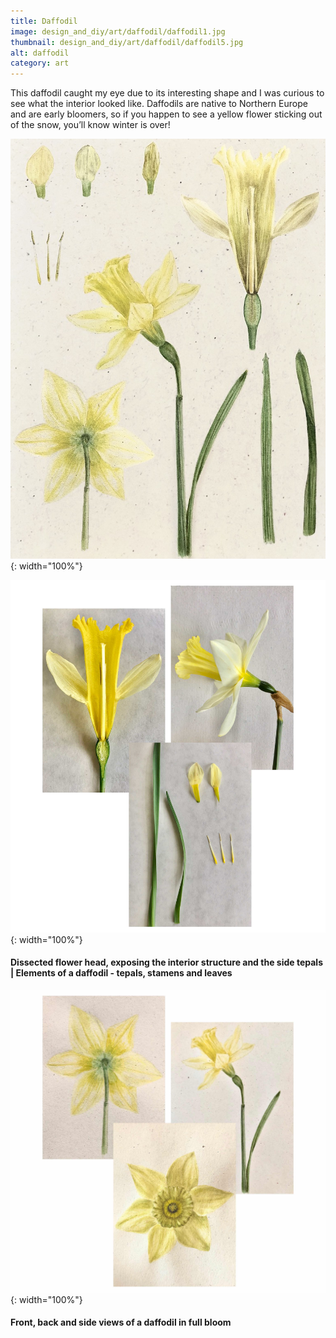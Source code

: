 ```yaml
---
title: Daffodil
image: design_and_diy/art/daffodil/daffodil1.jpg
thumbnail: design_and_diy/art/daffodil/daffodil5.jpg
alt: daffodil
category: art
---
```


This daffodil caught my eye due to its interesting shape and I was curious to see what the interior looked like.
Daffodils are native to Northern Europe and are early bloomers, so if you happen to see a yellow flower sticking out of the snow, you’ll know winter is over!

![daffodil parts](./assets/img/design_and_diy/art/daffodil/daffodil2.jpg){: width="100%"}

![daffodil parts](./assets/img/design_and_diy/art/daffodil/daffodil3.jpg){: width="100%"}

#### Dissected flower head, exposing the interior structure and the side tepals | Elements of a daffodil - tepals, stamens and leaves

![daffodil parts](./assets/img/design_and_diy/art/daffodil/daffodil4.jpg){: width="100%"}

#### Front, back and side views of a daffodil in full bloom
